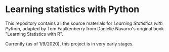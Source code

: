 
<!-- README.md is generated from README.Rmd. Please edit that file -->
Learning statistics with Python
==========================

This repository contains all the source materials for *Learning Statistics with Python*, adapted by Tom Faulkenberry from Danielle Navarro's original book "Learning Statistics with R". 

Currently (as of 1/9/2020), this project is in very early stages.
